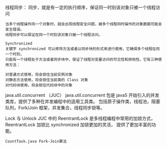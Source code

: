 线程同步：
    同步，就是有一定的执行顺序，保证同一时刻该对象只被一个线程访问
     
    当多个线程操作同一个对象时，就会出现线程安全问题，被多个线程同时操作的对象数据可能会发生错误。
    线程同步可以保证在同一个时刻该对象只被一个线程访问。
    
    Synchronized
    关键字 synchronized 可以修饰方法或者以同步块的形式来进行使用，它确保多个线程在同一个时刻，
    只能有一个线程处于方法或者同步块中，保证了线程对变量访问的可见性和排他性。它有三种使用方法：
    
    对普通方式使用，将会锁住当前实例对象
    对静态方法使用，将会锁住当前类的 Class 对象
    对代码块使用，将会锁住代码块中的对象
    

java.util.concurrent （JUC）
    java.util.concurrent 包是 java5 开始引入的并发类库，提供了多种在并发编程中的适用工具类。
    包括原子操作类，线程池，阻塞队列，Fork/Join 框架，并发集合，线程同步锁等。

Lock 与 Unlock
    JUC 中的 ReentrantLock 是多线程编程中常用的加锁方式，ReentrantLock 加锁比 synchronized 加锁更加的灵活，
    提供了更加丰富的功能。

    CountTask.java Fork-Join算法
